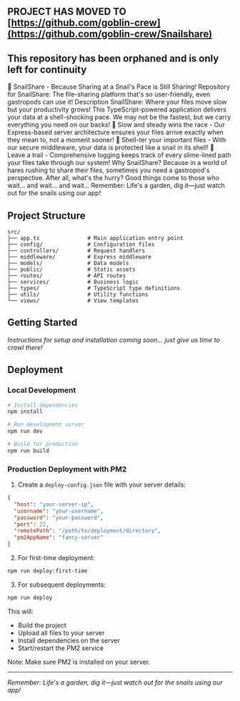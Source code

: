 ## PROJECT HAS MOVED TO [https://github.com/goblin-crew](https://github.com/goblin-crew/Snailshare)
## This repository has been orphaned and is only left for continuity

🐌 SnailShare - Because Sharing at a Snail's Pace is Still Sharing!
Repository for SnailShare: The file-sharing platform that's so user-friendly, even gastropods can use it!
Description
SnailShare: Where your files move slow but your productivity grows! This TypeScript-powered application delivers your data at a shell-shocking pace. We may not be the fastest, but we carry everything you need on our backs!
🐌 Slow and steady wins the race - Our Express-based server architecture ensures your files arrive exactly when they mean to, not a moment sooner!
🐚 Shell-ter your important files - With our secure middleware, your data is protected like a snail in its shell!
🍃 Leave a trail - Comprehensive logging keeps track of every slime-lined path your files take through our system!
Why SnailShare?
Because in a world of hares rushing to share their files, sometimes you need a gastropod's perspective. After all, what's the hurry? Good things come to those who wait... and wait... and wait...
Remember: Life's a garden, dig it—just watch out for the snails using our app!

## Project Structure

```
src/
├── app.ts               # Main application entry point
├── config/              # Configuration files
├── controllers/         # Request handlers
├── middleware/          # Express middleware
├── models/              # Data models
├── public/              # Static assets
├── routes/              # API routes
├── services/            # Business logic
├── types/               # TypeScript type definitions
├── utils/               # Utility functions
└── views/               # View templates
```

## Getting Started

*Instructions for setup and installation coming soon... just give us time to crawl there!*

## Deployment

### Local Development
```bash
# Install dependencies
npm install

# Run development server
npm run dev

# Build for production
npm run build
```

### Production Deployment with PM2

1. Create a `deploy-config.json` file with your server details:
```json
{
  "host": "your-server-ip",
  "username": "your-username",
  "password": "your-password",
  "port": 22,
  "remotePath": "/path/to/deployment/directory",
  "pm2AppName": "fancy-server"
}
```

2. For first-time deployment:
```bash
npm run deploy:first-time
```

3. For subsequent deployments:
```bash
npm run deploy
```

This will:
- Build the project
- Upload all files to your server
- Install dependencies on the server
- Start/restart the PM2 service

Note: Make sure PM2 is installed on your server.

---

*Remember: Life's a garden, dig it—just watch out for the snails using our app!*
